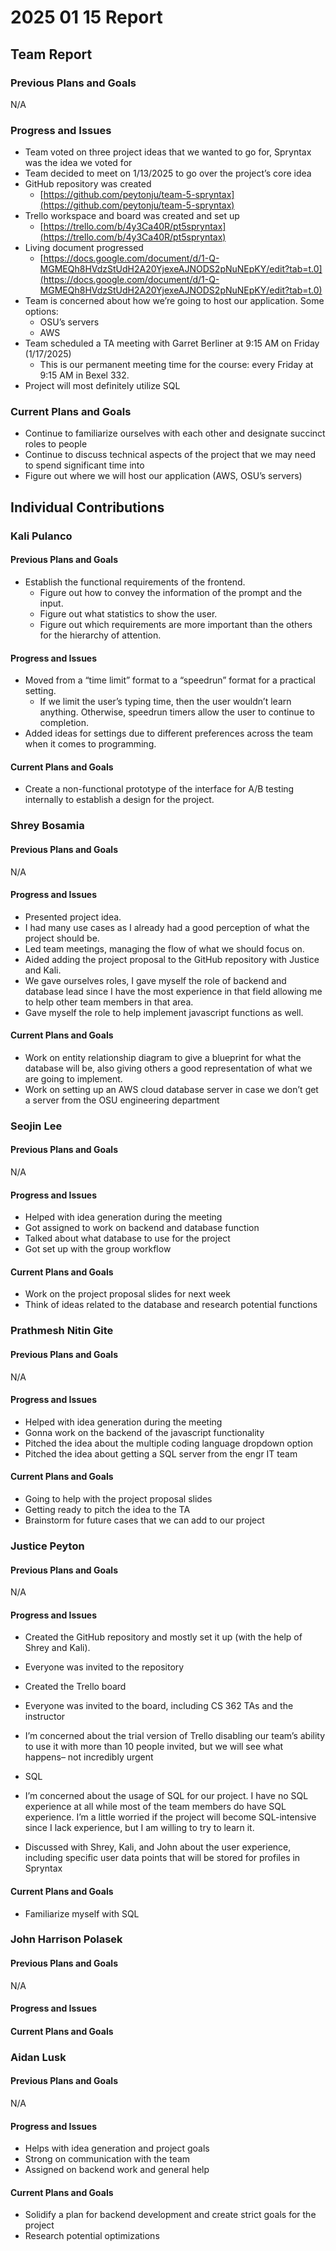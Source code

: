 # 2025 01 15 Report

## Team Report

### Previous Plans and Goals

N/A

### Progress and Issues

- Team voted on three project ideas that we wanted to go for, Spryntax was the idea we voted for  
- Team decided to meet on 1/13/2025 to go over the project’s core idea  
- GitHub repository was created  
  - [https://github.com/peytonju/team-5-spryntax](https://github.com/peytonju/team-5-spryntax)  
- Trello workspace and board was created and set up  
  - [https://trello.com/b/4y3Ca40R/pt5spryntax](https://trello.com/b/4y3Ca40R/pt5spryntax)  
- Living document progressed  
  - [https://docs.google.com/document/d/1-Q-MGMEQh8HVdzStUdH2A20YjexeAJNODS2pNuNEpKY/edit?tab=t.0](https://docs.google.com/document/d/1-Q-MGMEQh8HVdzStUdH2A20YjexeAJNODS2pNuNEpKY/edit?tab=t.0)  
- Team is concerned about how we’re going to host our application. Some options:  
  - OSU’s servers  
  - AWS  
- Team scheduled a TA meeting with Garret Berliner at 9:15 AM on Friday (1/17/2025)  
  - This is our permanent meeting time for the course: every Friday at 9:15 AM in Bexel 332\.  
- Project will most definitely utilize SQL

### Current Plans and Goals

- Continue to familiarize ourselves with each other and designate succinct roles to people  
- Continue to discuss technical aspects of the project that we may need to spend significant time into  
- Figure out where we will host our application (AWS, OSU’s servers)

## Individual Contributions

### Kali Pulanco

#### Previous Plans and Goals

- Establish the functional requirements of the frontend.  
  - Figure out how to convey the information of the prompt and the input.  
  - Figure out what statistics to show the user.  
  - Figure out which requirements are more important than the others for the hierarchy of attention.

#### Progress and Issues

- Moved from a “time limit” format to a “speedrun” format for a practical setting.  
  - If we limit the user’s typing time, then the user wouldn’t learn anything. Otherwise, speedrun timers allow the user to continue to completion.  
- Added ideas for settings due to different preferences across the team when it comes to programming.

#### Current Plans and Goals

- Create a non-functional prototype of the interface for A/B testing internally to establish a design for the project.

### Shrey Bosamia

#### Previous Plans and Goals

N/A

#### Progress and Issues

- Presented project idea.  
- I had many use cases as I already had a good perception of what the project should be.  
- Led team meetings, managing the flow of what we should focus on.   
- Aided adding the project proposal to the GitHub repository with Justice and Kali.  
- We gave ourselves roles, I gave myself the role of backend and database lead since I have the most experience in that field allowing me to help other team members in that area.   
- Gave myself the role to help implement javascript functions as well.


#### Current Plans and Goals

- Work on entity relationship diagram to give a blueprint for what the database will be, also giving others a good representation of what we are going to implement.  
- Work on setting up an AWS cloud database server in case we don’t get a server from the OSU engineering department

### Seojin Lee

#### Previous Plans and Goals

N/A

#### Progress and Issues

- Helped with idea generation during the meeting  
- Got assigned to work on backend and database function  
- Talked about what database to use for the project  
- Got set up with the group workflow

#### Current Plans and Goals

- Work on the project proposal slides for next week  
- Think of ideas related to the database and research potential functions

### Prathmesh Nitin Gite

#### Previous Plans and Goals

N/A

#### Progress and Issues

- Helped with idea generation during the meeting   
- Gonna work on the backend of the javascript functionality  
- Pitched the idea about the multiple coding language dropdown option  
- Pitched the idea about getting a SQL server from the engr IT team

#### Current Plans and Goals

- Going to help with the project proposal slides  
- Getting ready to pitch the idea to the TA  
- Brainstorm for future cases that we can add to our project 

### Justice Peyton

#### Previous Plans and Goals

N/A

#### Progress and Issues

- Created the GitHub repository and mostly set it up (with the help of Shrey and Kali).  
- Everyone was invited to the repository  
- Created the Trello board  
- Everyone was invited to the board, including CS 362 TAs and the instructor  
- I’m concerned about the trial version of Trello disabling our team’s ability to use it with more than 10 people invited, but we will see what happens– not incredibly urgent

- SQL  
- I’m concerned about the usage of SQL for our project. I have no SQL experience at all while most of the team members do have SQL experience. I’m a little worried if the project will become SQL-intensive since I lack experience, but I am willing to try to learn it.  
- Discussed with Shrey, Kali, and John about the user experience, including specific user data points that will be stored for profiles in Spryntax

#### Current Plans and Goals

- Familiarize myself with SQL

### John Harrison Polasek

#### Previous Plans and Goals

N/A

#### Progress and Issues

#### Current Plans and Goals

### Aidan Lusk

#### Previous Plans and Goals

N/A

#### Progress and Issues

- Helps with idea generation and project goals  
- Strong on communication with the team  
- Assigned on backend work and general help

#### Current Plans and Goals

- Solidify a plan for backend development and create strict goals for the project  
- Research potential optimizations
